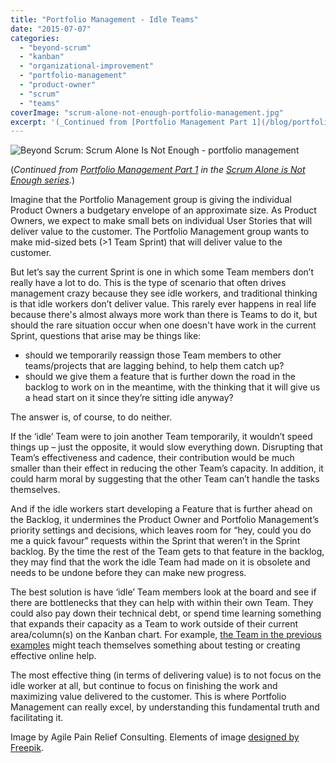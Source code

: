 ```yaml
---
title: "Portfolio Management - Idle Teams"
date: "2015-07-07"
categories: 
  - "beyond-scrum"
  - "kanban"
  - "organizational-improvement"
  - "portfolio-management"
  - "product-owner"
  - "scrum"
  - "teams"
coverImage: "scrum-alone-not-enough-portfolio-management.jpg"
excerpt: '(_Continued from [Portfolio Management Part 1](/blog/portfolio-management) in the'
---
```


![Beyond Scrum: Scrum Alone Is Not Enough - portfolio management](src/content/blog/portfolio-management-idle-teams/images/scrum-alone-not-enough-portfolio-management.jpg)

(_Continued from [Portfolio Management Part 1](/blog/portfolio-management) in the [Scrum Alone is Not Enough series](/blog/scrum-alone-is-not-enough)._)

Imagine that the Portfolio Management group is giving the individual Product Owners a budgetary envelope of an approximate size. As Product Owners, we expect to make small bets on individual User Stories that will deliver value to the customer. The Portfolio Management group wants to make mid-sized bets (>1 Team Sprint) that will deliver value to the customer.

But let’s say the current Sprint is one in which some Team members don’t really have a lot to do. This is the type of scenario that often drives management crazy because they see idle workers, and traditional thinking is that idle workers don’t deliver value. This rarely ever happens in real life because there's almost always more work than there is Teams to do it, but should the rare situation occur when one doesn't have work in the current Sprint, questions that arise may be things like:

- should we temporarily reassign those Team members to other teams/projects that are lagging behind, to help them catch up?
- should we give them a feature that is further down the road in the backlog to work on in the meantime, with the thinking that it will give us a head start on it since they’re sitting idle anyway?

The answer is, of course, to do neither.

If the ‘idle’ Team were to join another Team temporarily, it wouldn’t speed things up – just the opposite, it would slow everything down. Disrupting that Team’s effectiveness and cadence, their contribution would be much smaller than their effect in reducing the other Team’s capacity. In addition, it could harm moral by suggesting that the other Team can’t handle the tasks themselves.

And if the idle workers start developing a Feature that is further ahead on the Backlog, it undermines the Product Owner and Portfolio Management’s priority settings and decisions, which leaves room for “hey, could you do me a quick favour” requests within the Sprint that weren’t in the Sprint backlog. By the time the rest of the Team gets to that feature in the backlog, they may find that the work the idle Team had made on it is obsolete and needs to be undone before they can make new progress.

The best solution is have ‘idle’ Team members look at the board and see if there are bottlenecks that they can help with within their own Team. They could also pay down their technical debt, or spend time learning something that expands their capacity as a Team to work outside of their current area/column(s) on the Kanban chart. For example, [the Team in the previous examples](/blog/portfolio-management) might teach themselves something about testing or creating effective online help.

The most effective thing (in terms of delivering value) is to not focus on the idle worker at all, but continue to focus on finishing the work and maximizing value delivered to the customer. This is where Portfolio Management can really excel, by understanding this fundamental truth and facilitating it.

Image by Agile Pain Relief Consulting. Elements of image [designed by Freepik](https://www.freepik.com/premium-vector/shopping-infographic-with-gears_714785.htm).
